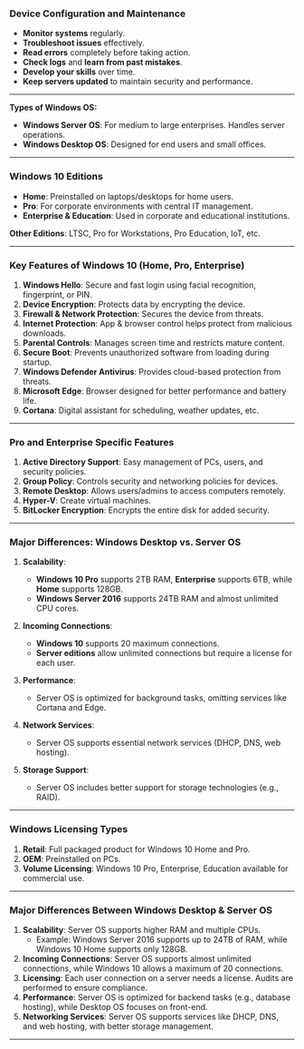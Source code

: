 ### **Device Configuration and Maintenance**

- **Monitor systems** regularly.
- **Troubleshoot issues** effectively.
- **Read errors** completely before taking action.
- **Check logs** and **learn from past mistakes**.
- **Develop your skills** over time.
- **Keep servers updated** to maintain security and performance.

---

**Types of Windows OS:**

- **Windows Server OS**: For medium to large enterprises. Handles server operations.
- **Windows Desktop OS**: Designed for end users and small offices.

---

### **Windows 10 Editions**

- **Home**: Preinstalled on laptops/desktops for home users.
- **Pro**: For corporate environments with central IT management.
- **Enterprise & Education**: Used in corporate and educational institutions.

**Other Editions**: LTSC, Pro for Workstations, Pro Education, IoT, etc.

---

### **Key Features of Windows 10 (Home, Pro, Enterprise)**

1. **Windows Hello**: Secure and fast login using facial recognition, fingerprint, or PIN.
2. **Device Encryption**: Protects data by encrypting the device.
3. **Firewall & Network Protection**: Secures the device from threats.
4. **Internet Protection**: App & browser control helps protect from malicious downloads.
5. **Parental Controls**: Manages screen time and restricts mature content.
6. **Secure Boot**: Prevents unauthorized software from loading during startup.
7. **Windows Defender Antivirus**: Provides cloud-based protection from threats.
8. **Microsoft Edge**: Browser designed for better performance and battery life.
9. **Cortana**: Digital assistant for scheduling, weather updates, etc.

---

### **Pro and Enterprise Specific Features**

1. **Active Directory Support**: Easy management of PCs, users, and security policies.
2. **Group Policy**: Controls security and networking policies for devices.
3. **Remote Desktop**: Allows users/admins to access computers remotely.
4. **Hyper-V**: Create virtual machines.
5. **BitLocker Encryption**: Encrypts the entire disk for added security.

---

### **Major Differences: Windows Desktop vs. Server OS**

1. **Scalability**:
    
    - **Windows 10 Pro** supports 2TB RAM, **Enterprise** supports 6TB, while **Home** supports 128GB.
    - **Windows Server 2016** supports 24TB RAM and almost unlimited CPU cores.
2. **Incoming Connections**:
    
    - **Windows 10** supports 20 maximum connections.
    - **Server editions** allow unlimited connections but require a license for each user.
3. **Performance**:
    
    - Server OS is optimized for background tasks, omitting services like Cortana and Edge.
4. **Network Services**:
    
    - Server OS supports essential network services (DHCP, DNS, web hosting).
5. **Storage Support**:
    
    - Server OS includes better support for storage technologies (e.g., RAID).

---

### **Windows Licensing Types**

1. **Retail**: Full packaged product for Windows 10 Home and Pro.
2. **OEM**: Preinstalled on PCs.
3. **Volume Licensing**: Windows 10 Pro, Enterprise, Education available for commercial use.

---

### **Major Differences Between Windows Desktop & Server OS**

1. **Scalability**: Server OS supports higher RAM and multiple CPUs.
    - Example: Windows Server 2016 supports up to 24TB of RAM, while Windows 10 Home supports only 128GB.
2. **Incoming Connections**: Server OS supports almost unlimited connections, while Windows 10 allows a maximum of 20 connections.
3. **Licensing**: Each user connection on a server needs a license. Audits are performed to ensure compliance.
4. **Performance**: Server OS is optimized for backend tasks (e.g., database hosting), while Desktop OS focuses on front-end.
5. **Networking Services**: Server OS supports services like DHCP, DNS, and web hosting, with better storage management.

---
